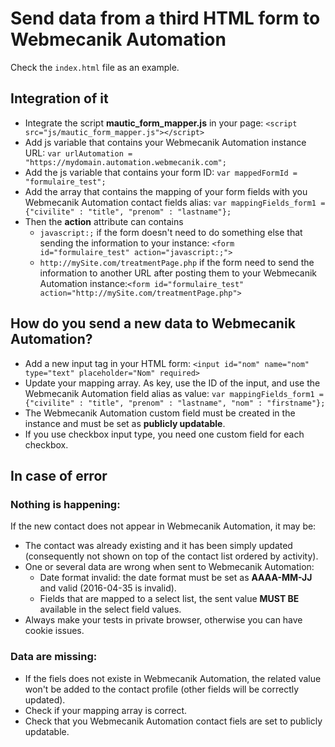 # Send data from a third HTML form to Webmecanik Automation

Check the ``index.html`` file as an example.

## Integration of it
* Integrate the script **mautic_form_mapper.js** in your page: ``<script src="js/mautic_form_mapper.js"></script>``
* Add js variable that contains your Webmecanik Automation instance URL: ``var urlAutomation = "https://mydomain.automation.webmecanik.com";``
* Add the js variable that contains your form ID: ``var mappedFormId = "formulaire_test";``
* Add the array that contains the mapping of your form fields with you Webmecanik Automation contact fields alias: ``var mappingFields_form1 = {"civilite" : "title", "prenom" : "lastname"};``
* Then the **action** attribute can contains
    * ``javascript:;`` if the form doesn't need to do something else that sending the information to your instance: ``<form id="formulaire_test" action="javascript:;">``
    * ``http://mySite.com/treatmentPage.php`` if the form need to send the information to another URL after posting them to your Webmecanik Automation instance:``<form id="formulaire_test" action="http://mySite.com/treatmentPage.php">``

## How do you send a new data to Webmecanik Automation?
* Add a new input tag in your HTML form: ``<input id="nom" name="nom" type="text" placeholder="Nom" required>``
* Update your mapping array. As key, use the ID of the input, and use the Webmecanik Automation field alias as value: ``var mappingFields_form1 = {"civilite" : "title", "prenom" : "lastname", "nom" : "firstname"};``
* The Webmecanik Automation custom field must be created in the instance and must be set as **publicly updatable**.
* If you use checkbox input type, you need one custom field for each checkbox.

## In case of error

### Nothing is happening:
If the new contact does not appear in Webmecanik Automation, it may be:
* The contact was already existing and it has been simply updated (consequently not shown on top of the contact list ordered by activity).
* One or several data are wrong when sent to Webmecanik Automation:
	* Date format invalid: the date format must be set as **AAAA-MM-JJ** and valid (2016-04-35 is invalid). 
	* Fields that are mapped to a select list, the sent value **MUST BE** available in the select field values.	
* Always make your tests in private browser, otherwise you can have cookie issues.

### Data are missing:
* If the fiels does not existe in Webmecanik Automation, the related value won't be added to the contact profile (other fields will be correctly updated).
* Check if your mapping array is correct. 
* Check that you Webmecanik Automation contact fiels are set to publicly updatable.
